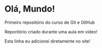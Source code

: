 # Olá, Mundo!
Primeiro repositório do curso de Git e GitHub

Reporitório criado durante uma aula em vídeo!

Esta linha eu adicionei diretamente no site!
